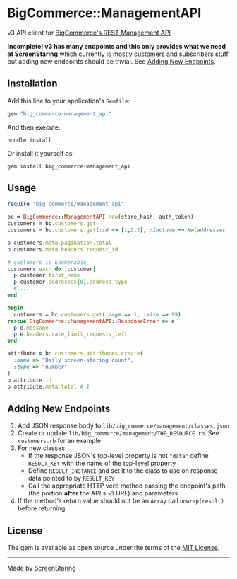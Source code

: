 # BigCommerce::ManagementAPI

v3 API client for [BigCommerce's REST Management API](https://developer.bigcommerce.com/docs/rest-management)

**Incomplete! v3 has many endpoints and this only provides what we need at ScreenStaring** which currently
is mostly customers and subscribers stuff but adding new endpoints should be trivial. See [Adding New Endpoints](#adding-new-endpoints).

## Installation

Add this line to your application's `Gemfile`:

```ruby
gem "big_commerce-management_api"
```

And then execute:

    bundle install

Or install it yourself as:

    gem install big_commerce-management_api

## Usage

```rb
require "big_commerce/management_api"

bc = BigCommerce::ManagementAPI.new(store_hash, auth_token)
customers = bc.customers.get
customers = bc.customers.get(:id => [1,2,3], :include => %w[addresses formfields])

p customers.meta.pagination.total
p customers.meta.headers.request_id

# customers is Enumerable
customers.each do |customer|
  p customer.first_name
  p customer.addresses[0].address_type
  # ...
end

begin
  customers = bc.customers.get(:page => 1, :size => 99)
rescue BigCommerce::ManagementAPI::ResponseError => e
  p e.message
  p e.headers.rate_limit_requests_left
end

attribute = bc.customers.attributes.create(
  :name => "Daily screen-staring count",
  :type => "number"
)
p attribute.id
p attribute.meta.total # 1
```

## Adding New Endpoints

1. Add JSON response body to `lib/big_commerce/management/classes.json`
1. Create or update `lib/big_commerce/management/THE_RESOURCE.rb`. See `customers.rb` for an example
1. For new classes
   - If the response JSON's top-level property is not `"data"` define `RESULT_KEY` with the name of the top-level property
   - Define `RESULT_INSTANCE` and set it to the class to use on response data pointed to by `RESULT_KEY`
   - Call the appropriate HTTP verb method passing the endpoint's path (the portion **after** the API's `v3` URL) and parameters
1. If the method's return value should not be an `Array` call `unwrap(result)` before returning

## License

The gem is available as open source under the terms of the [MIT License](https://opensource.org/licenses/MIT).

---

Made by [ScreenStaring](http://screenstaring.com)
